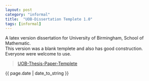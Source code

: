 ```yaml
---
layout: post
category: "informal"
title:  "UOB-Dissertation Templete 1.0"
tags: [informal]
---
```

A latex version dissertation for University of Birmingham, School of Mathematic.<br>
This version was a blank templete and also has good construction.<br>
Everyone were welcome to use.<br>

> [UOB-Thesis-Paper-Templete](https://github.com/hanlinlibham/UOB-Thesis-Paper-Templete)

<p>{{ page.date | date_to_string }}</p>
